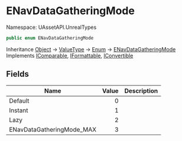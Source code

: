 # ENavDataGatheringMode

Namespace: UAssetAPI.UnrealTypes

```csharp
public enum ENavDataGatheringMode
```

Inheritance [Object](https://docs.microsoft.com/en-us/dotnet/api/system.object) → [ValueType](https://docs.microsoft.com/en-us/dotnet/api/system.valuetype) → [Enum](https://docs.microsoft.com/en-us/dotnet/api/system.enum) → [ENavDataGatheringMode](./uassetapi.unrealtypes.enavdatagatheringmode.md)<br>
Implements [IComparable](https://docs.microsoft.com/en-us/dotnet/api/system.icomparable), [IFormattable](https://docs.microsoft.com/en-us/dotnet/api/system.iformattable), [IConvertible](https://docs.microsoft.com/en-us/dotnet/api/system.iconvertible)

## Fields

| Name | Value | Description |
| --- | --: | --- |
| Default | 0 |  |
| Instant | 1 |  |
| Lazy | 2 |  |
| ENavDataGatheringMode_MAX | 3 |  |
